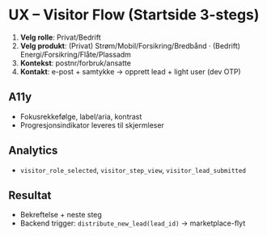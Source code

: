 # UX – Visitor Flow (Startside 3-stegs)

1) **Velg rolle**: Privat/Bedrift
2) **Velg produkt**: (Privat) Strøm/Mobil/Forsikring/Bredbånd · (Bedrift) Energi/Forsikring/Flåte/Plassadm
3) **Kontekst**: postnr/forbruk/ansatte
4) **Kontakt**: e-post + samtykke → opprett lead + light user (dev OTP)

## A11y
- Fokusrekkefølge, label/aria, kontrast
- Progresjonsindikator leveres til skjermleser

## Analytics
- `visitor_role_selected`, `visitor_step_view`, `visitor_lead_submitted`

## Resultat
- Bekreftelse + neste steg
- Backend trigger: `distribute_new_lead(lead_id)` → marketplace-flyt
